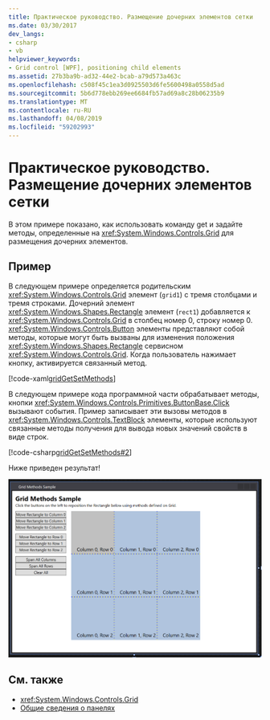 ```yaml
---
title: Практическое руководство. Размещение дочерних элементов сетки
ms.date: 03/30/2017
dev_langs:
- csharp
- vb
helpviewer_keywords:
- Grid control [WPF], positioning child elements
ms.assetid: 27b3ba9b-ad32-44e2-bcab-a79d573a463c
ms.openlocfilehash: c508f45c1ea3d0925503d6fe5600498a0558d5ad
ms.sourcegitcommit: 5b6d778ebb269ee6684fb57ad69a8c28b06235b9
ms.translationtype: MT
ms.contentlocale: ru-RU
ms.lasthandoff: 04/08/2019
ms.locfileid: "59202993"
---
```

# <a name="how-to-position-the-child-elements-of-a-grid"></a>Практическое руководство. Размещение дочерних элементов сетки
В этом примере показано, как использовать команду get и задайте методы, определенные на <xref:System.Windows.Controls.Grid> для размещения дочерних элементов.  
  
## <a name="example"></a>Пример  
 В следующем примере определяется родительским <xref:System.Windows.Controls.Grid> элемент (`grid1`) с тремя столбцами и тремя строками. Дочерний элемент <xref:System.Windows.Shapes.Rectangle> элемент (`rect1`) добавляется к <xref:System.Windows.Controls.Grid> в столбец номер 0, строку номер 0. <xref:System.Windows.Controls.Button> элементы представляют собой методы, которые могут быть вызваны для изменения положения <xref:System.Windows.Shapes.Rectangle> сервисном <xref:System.Windows.Controls.Grid>. Когда пользователь нажимает кнопку, активируется связанный метод.  
  
 [!code-xaml[gridGetSetMethods](~/samples/snippets/csharp/VS_Snippets_Wpf/gridGetSetMethods/CSharp/Window1.xaml)]  
  
 В следующем примере кода программной части обрабатывает методы, кнопки <xref:System.Windows.Controls.Primitives.ButtonBase.Click> вызывают события. Пример записывает эти вызовы методов в <xref:System.Windows.Controls.TextBlock> элементы, которые используют связанные методы получения для вывода новых значений свойств в виде строк.  
  
 [!code-csharp[gridGetSetMethods#2](~/samples/snippets/csharp/VS_Snippets_Wpf/gridGetSetMethods/CSharp/Window1.xaml.cs#2)]
   
 Ниже приведен результат!
 
 ![Снимок экрана показан пользовательский интерфейс WPF с двумя столбцами, справа от оператора имеет 3 x 3 сетку и слева находятся кнопки для перемещения между столбцами и строками сетки цветным прямоугольником](././media/grid-methods-sample.png) 
  
## <a name="see-also"></a>См. также

- <xref:System.Windows.Controls.Grid>
- [Общие сведения о панелях](panels-overview.md)
